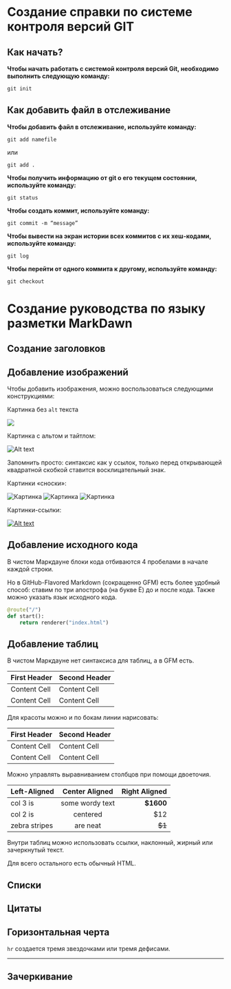 # Создание справки по системе контроля версий GIT


## Как начать?
**Чтобы начать работать с системой контроля версий Git, необходимо выполнить следующую команду:**

```cs
git init
```

## Как добавить файл в отслеживание

**Чтобы добавить файл в отслеживание, используйте команду:**

```
git add namefile
```

или

```
git add .
```
**Чтобы получить информацию от git о его текущем состоянии, используйте команду:**

```
git status
```

**Чтобы создать коммит, используйте команду:**

```
git commit -m “message”
```

**Чтобы вывести на экран истории всех коммитов с их хеш-кодами, используйте команду:**

```
git log
```


**Чтобы перейти от одного коммита к другому, используйте команду:**

```
git checkout
```


# Создание руководства по языку разметки MarkDawn


## Создание заголовков




## Добавление изображений

Чтобы добавить изображения, можно воспользоваться следующими конструкциями:

Картинка без `alt` текста

![](https://static.wikia.nocookie.net/pogod/images/3/3a/%D0%9F%D1%80%D0%B8%D1%80%D0%BE%D0%B4%D0%B0.jpg/revision/latest/scale-to-width-down/1200?cb=20181224151953&path-prefix=ru)

Картинка с альтом и тайтлом:

![Alt text](https://static.wikia.nocookie.net/pogod/images/3/3a/%D0%9F%D1%80%D0%B8%D1%80%D0%BE%D0%B4%D0%B0.jpg/revision/latest/scale-to-width-down/1200?cb=20181224151953&path-prefix=ru "Можно задать title")

Запомнить просто: синтаксис как у ссылок, только перед открывающей квадратной скобкой ставится восклицательный знак.

Картинки «сноски»:

![Картинка](https://static.wikia.nocookie.net/pogod/images/3/3a/%D0%9F%D1%80%D0%B8%D1%80%D0%BE%D0%B4%D0%B0.jpg/revision/latest/scale-to-width-down/1200?cb=20181224151953&path-prefix=ru)
![Картинка][image2]
![Картинка][image3]

[image1]: //placehold.it/250x100
[image2]: //placehold.it/200x100
[image3]: //placehold.it/150x100

Картинки-ссылки:

[![Alt text](https://static.wikia.nocookie.net/pogod/images/3/3a/%D0%9F%D1%80%D0%B8%D1%80%D0%BE%D0%B4%D0%B0.jpg/revision/latest/scale-to-width-down/1200?cb=20181224151953&path-prefix=ru)](https://www.youtube.com/watch?v=ccUr2giQI0M&ab_channel=DimitriDumas)





## Добавление исходного кода 

В чистом Маркдауне блоки кода отбиваются 4 пробелами в начале каждой строки.

Но в GitHub-Flavored Markdown (сокращенно GFM) есть более удобный способ: ставим по три апострофа (на букве Ё) до и после кода. Также можно указать язык исходного кода.

```python
@route("/")
def start():
    return renderer("index.html")
```







## Добавление таблиц


В чистом Маркдауне нет синтаксиса для таблиц, а в GFM есть.

First Header  | Second Header
------------- | -------------
Content Cell  | Content Cell
Content Cell  | Content Cell

Для красоты можно и по бокам линии нарисовать:

| First Header  | Second Header |
| ------------- | ------------- |
| Content Cell  | Content Cell  |
| Content Cell  | Content Cell  |

Можно управлять выравниванием столбцов при помощи двоеточия.

| Left-Aligned  | Center Aligned  | Right Aligned |
|:------------- |:---------------:| -------------:|
| col 3 is      | some wordy text |     **$1600** |
| col 2 is      | centered        |         $12   |
| zebra stripes | are neat        |        ~~$1~~ |

Внутри таблиц можно использовать ссылки, наклонный, жирный или зачеркнутый текст.

Для всего остального есть обычный HTML.

## Списки


## Цитаты


## Горизонтальная черта

`hr` создается тремя звездочками или тремя дефисами.

***

## Зачеркивание